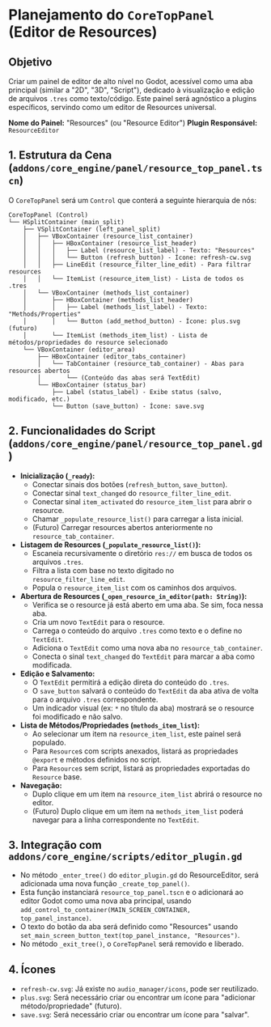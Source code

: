 # Planejamento do `CoreTopPanel` (Editor de Resources)

## Objetivo
Criar um painel de editor de alto nível no Godot, acessível como uma aba principal (similar a "2D", "3D", "Script"), dedicado à visualização e edição de arquivos `.tres` como texto/código. Este painel será agnóstico a plugins específicos, servindo como um editor de Resources universal.

**Nome do Painel:** "Resources" (ou "Resource Editor")
**Plugin Responsável:** `ResourceEditor`

## 1. Estrutura da Cena (`addons/core_engine/panel/resource_top_panel.tscn`)

O `CoreTopPanel` será um `Control` que conterá a seguinte hierarquia de nós:

```
CoreTopPanel (Control)
└── HSplitContainer (main_split)
    ├── VSplitContainer (left_panel_split)
    │   ├── VBoxContainer (resource_list_container)
    │   │   ├── HBoxContainer (resource_list_header)
    │   │   │   ├── Label (resource_list_label) - Texto: "Resources"
    │   │   │   └── Button (refresh_button) - Ícone: refresh-cw.svg
    │   │   ├── LineEdit (resource_filter_line_edit) - Para filtrar resources
    │   │   └── ItemList (resource_item_list) - Lista de todos os .tres
    │   └── VBoxContainer (methods_list_container)
    │       ├── HBoxContainer (methods_list_header)
    │       │   ├── Label (methods_list_label) - Texto: "Methods/Properties"
    │       │   └── Button (add_method_button) - Ícone: plus.svg (futuro)
    │       └── ItemList (methods_item_list) - Lista de métodos/propriedades do resource selecionado
    └── VBoxContainer (editor_area)
        ├── HBoxContainer (editor_tabs_container)
        │   └── TabContainer (resource_tab_container) - Abas para resources abertos
        │       └── (Conteúdo das abas será TextEdit)
        └── HBoxContainer (status_bar)
            ├── Label (status_label) - Exibe status (salvo, modificado, etc.)
            └── Button (save_button) - Ícone: save.svg
```

## 2. Funcionalidades do Script (`addons/core_engine/panel/resource_top_panel.gd`)

*   **Inicialização (`_ready`):**
    *   Conectar sinais dos botões (`refresh_button`, `save_button`).
    *   Conectar sinal `text_changed` do `resource_filter_line_edit`.
    *   Conectar sinal `item_activated` do `resource_item_list` para abrir o resource.
    *   Chamar `_populate_resource_list()` para carregar a lista inicial.
    *   (Futuro) Carregar resources abertos anteriormente no `resource_tab_container`.
*   **Listagem de Resources (`_populate_resource_list()`):**
    *   Escaneia recursivamente o diretório `res://` em busca de todos os arquivos `.tres`.
    *   Filtra a lista com base no texto digitado no `resource_filter_line_edit`.
    *   Popula o `resource_item_list` com os caminhos dos arquivos.
*   **Abertura de Resources (`_open_resource_in_editor(path: String)`):**
    *   Verifica se o resource já está aberto em uma aba. Se sim, foca nessa aba.
    *   Cria um novo `TextEdit` para o resource.
    *   Carrega o conteúdo do arquivo `.tres` como texto e o define no `TextEdit`.
    *   Adiciona o `TextEdit` como uma nova aba no `resource_tab_container`.
    *   Conecta o sinal `text_changed` do `TextEdit` para marcar a aba como modificada.
*   **Edição e Salvamento:**
    *   O `TextEdit` permitirá a edição direta do conteúdo do `.tres`.
    *   O `save_button` salvará o conteúdo do `TextEdit` da aba ativa de volta para o arquivo `.tres` correspondente.
    *   Um indicador visual (ex: `*` no título da aba) mostrará se o resource foi modificado e não salvo.
*   **Lista de Métodos/Propriedades (`methods_item_list`):**
    *   Ao selecionar um item na `resource_item_list`, este painel será populado.
    *   Para `Resource`s com scripts anexados, listará as propriedades `@export` e métodos definidos no script.
    *   Para `Resource`s sem script, listará as propriedades exportadas do `Resource` base.
*   **Navegação:**
    *   Duplo clique em um item na `resource_item_list` abrirá o resource no editor.
    *   (Futuro) Duplo clique em um item na `methods_item_list` poderá navegar para a linha correspondente no `TextEdit`.

## 3. Integração com `addons/core_engine/scripts/editor_plugin.gd`

*   No método `_enter_tree()` do `editor_plugin.gd` do ResourceEditor, será adicionada uma nova função `_create_top_panel()`.
*   Esta função instanciará `resource_top_panel.tscn` e o adicionará ao editor Godot como uma nova aba principal, usando `add_control_to_container(MAIN_SCREEN_CONTAINER, top_panel_instance)`.
*   O texto do botão da aba será definido como "Resources" usando `set_main_screen_button_text(top_panel_instance, "Resources")`.
*   No método `_exit_tree()`, o `CoreTopPanel` será removido e liberado.

## 4. Ícones

*   `refresh-cw.svg`: Já existe no `audio_manager/icons`, pode ser reutilizado.
*   `plus.svg`: Será necessário criar ou encontrar um ícone para "adicionar método/propriedade" (futuro).
*   `save.svg`: Será necessário criar ou encontrar um ícone para "salvar".
